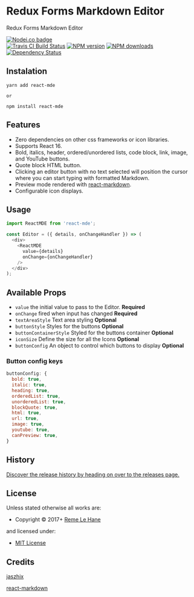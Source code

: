 <!-- TITLE/ -->

<h1>Redux Forms Markdown Editor</h1>

<!-- /TITLE -->


<!-- DESCRIPTION/ -->

Redux Forms Markdown Editor

<!-- /DESCRIPTION -->


<!-- BADGES/ -->

<span class="badge-nodeico"><a href="https://www.npmjs.com/package/redux-forms-markdown-editor" title="Nodei.co badge"><img src="https://nodei.co/npm/redux-forms-markdown-editor.png" alt="Nodei.co badge" /></a></span>
<br class="badge-separator" />
<span class="badge-travisci"><a href="http://travis-ci.org/RemeJuan/redux-forms-markdown-editor" title="Check this project's build status on TravisCI"><img src="https://img.shields.io/travis/RemeJuan/redux-forms-markdown-editor/master.svg" alt="Travis CI Build Status" /></a></span>
<span class="badge-npmversion"><a href="https://npmjs.org/package/redux-forms-markdown-editor" title="View this project on NPM"><img src="https://img.shields.io/npm/v/redux-forms-markdown-editor.svg" alt="NPM version" /></a></span>
<span class="badge-npmdownloads"><a href="https://npmjs.org/package/redux-forms-markdown-editor" title="View this project on NPM"><img src="https://img.shields.io/npm/dm/redux-forms-markdown-editor.svg" alt="NPM downloads" /></a></span>
<span class="badge-daviddm"><a href="https://david-dm.org/RemeJuan/redux-forms-markdown-editor" title="View the status of this project's dependencies on DavidDM"><img src="https://img.shields.io/david/RemeJuan/redux-forms-markdown-editor.svg" alt="Dependency Status" /></a></span>

<!-- /BADGES -->


## Instalation
```
yarn add react-mde

or

npm install react-mde
```

## Features

* Zero dependencies on other css frameworks or icon libraries.
* Supports React 16.
* Bold, italics, header, ordered/unordered lists, code block, link, image, and YouTube buttons.
* Quote block HTML button.
* Clicking an editor button with no text selected will position the cursor where you can start typing with formatted Markdown.
* Preview mode rendered with [react-markdown](https://github.com/rexxars/react-markdown).
* Configurable icon displays.

## Usage

```javascript
import ReactMDE from 'react-mde';

const Editor = ({ details, onChangeHandler }) => (
  <div>
    <ReactMDE
      value={details}
      onChange={onChangeHandler}
    />
  </div>
);
```

## Available Props

* `value` the initial value to pass to the Editor. **Required**
* `onChange` fired when input has changed **Required**
* `textAreaStyle` Text area styling **Optional**
* `buttonStyle` Styles for the buttons **Optional**
* `buttonContainerStyle` Styled for the buttons container **Optional**
* `iconSize` Define the size for all the Icons **Optional**
* `buttonConfig` An object to control which buttons to display **Optional**

### Button config keys
```javascript
buttonConfig: {
  bold: true,
  italic: true,
  heading: true,
  orderedList: true,
  unorderedList: true,
  blockQuote: true,
  html: true,
  url: true,
  image: true,
  youtube: true,
  canPreview: true,
}
```

<!-- HISTORY/ -->

<h2>History</h2>

<a href="https://github.com/RemeJuan/redux-forms-markdown-editor/releases">Discover the release history by heading on over to the releases page.</a>

<!-- /HISTORY -->


<!-- LICENSE/ -->

<h2>License</h2>

Unless stated otherwise all works are:

<ul><li>Copyright &copy; 2017+ <a href="reme.lehane@gmail.com) (https://www.remelehane.me">Reme Le Hane</a></li></ul>

and licensed under:

<ul><li><a href="http://spdx.org/licenses/MIT.html">MIT License</a></li></ul>

<!-- /LICENSE -->


## Credits

[jaszhix](https://github.com/jaszhix/react-markdown-editor-hybrid)

[react-markdown](https://github.com/rexxars/react-markdown)
